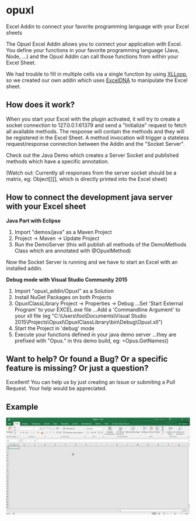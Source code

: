 # opuxl
Excel Addin to connect your favorite programming language with your Excel sheets

The Opuxl Excel Addin allows you to connect your application with Excel. You define your functions in your favorite programming language (Java, Node, ...) and the Opuxl Addin can call those functions from within your Excel Sheet.

We had trouble to fill in multiple cells via a single function by using [XLLoop](http://xlloop.sourceforge.net/), so we created our own addin which uses [ExcelDNA](https://exceldna.codeplex.com/) to manipulate the Excel sheet.


## How does it work?
When you start your Excel with the plugin activated, it will try to create a socket connection to 127.0.0.1:61379 and send a "Initialize" request to fetch all available methods. The response will contain the methods and they will be registered in the Excel Sheet. A method invocation will trigger a stateless request/response connection between the Addin and the "Socket Server".

Check out the Java Demo which creates a Server Socket and published methods which have a specific annotation.

(Watch out: Currently all responses from the server socket should be a matrix, eg: Object[][], which is directly printed into the Excel sheet) 

## How to connect the development java server with your Excel sheet

**Java Part with Eclipse**

1. Import "demos/java" as a Maven Project
2. Project -> Maven -> Update Project
3. Run the DemoServer
(this will publish all methods of the DemoMethods Class which are annotated with @OpuxlMethod)

Now the Socket Server is running and we have to start an Excel with an installed addin.

**Debug mode with Visual Studio Community 2015**

1. Import "opuxl_addin/Opuxl" as a Solution
2. Install NuGet Packages on both Projects
3. OpuxlClassLibrary Project -> Properties -> Debug
...Set 'Start External Program' to your EXCEL.exe file
...Add a 'Commandline Argument' to your xll file (eg "C:\Users\foo\Documents\Visual Studio 2015\Projects\Opuxl\OpuxlClassLibrary\bin\Debug\Opuxl.xll")
4. Start the Project in 'debug' mode
5. Execute your functions defined in your java demo server
...they are prefixed with "Opus." in this demo build, eg: =Opus.GetNames()

## Want to help? Or found a Bug? Or a specific feature is missing? Or just a question?
Excellent! You can help us by just creating an Issue or submiting a Pull Request. Your help would be appreciated.

## Example
![Example](/opuxl-demo.gif?raw=true "")
